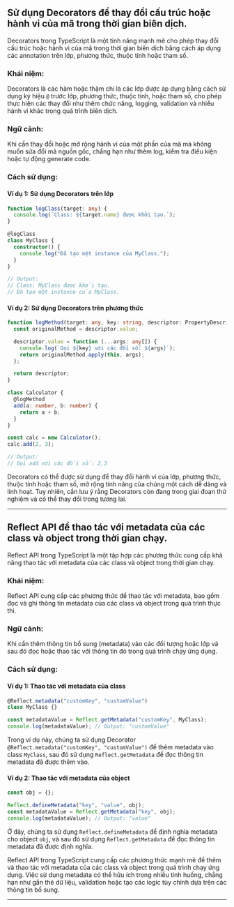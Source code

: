 ## Sử dụng Decorators để thay đổi cấu trúc hoặc hành vi của mã trong thời gian biên dịch.

Decorators trong TypeScript là một tính năng mạnh mẽ cho phép thay đổi cấu trúc hoặc hành vi của mã trong thời gian biên dịch bằng cách áp dụng các annotation trên lớp, phương thức, thuộc tính hoặc tham số.

### Khái niệm:

Decorators là các hàm hoặc thậm chí là các lớp được áp dụng bằng cách sử dụng ký hiệu `@` trước lớp, phương thức, thuộc tính, hoặc tham số, cho phép thực hiện các thay đổi như thêm chức năng, logging, validation và nhiều hành vi khác trong quá trình biên dịch.

### Ngữ cảnh:

Khi cần thay đổi hoặc mở rộng hành vi của một phần của mã mà không muốn sửa đổi mã nguồn gốc, chẳng hạn như thêm log, kiểm tra điều kiện hoặc tự động generate code.

### Cách sử dụng:

#### Ví dụ 1: Sử dụng Decorators trên lớp

```typescript
function logClass(target: any) {
  console.log(`Class: ${target.name} được khởi tạo.`);
}

@logClass
class MyClass {
  constructor() {
    console.log("Đã tạo một instance của MyClass.");
  }
}

// Output:
// Class: MyClass được khởi tạo.
// Đã tạo một instance của MyClass.
```

#### Ví dụ 2: Sử dụng Decorators trên phương thức

```typescript
function logMethod(target: any, key: string, descriptor: PropertyDescriptor) {
  const originalMethod = descriptor.value;

  descriptor.value = function (...args: any[]) {
    console.log(`Gọi ${key} với các đối số: ${args}`);
    return originalMethod.apply(this, args);
  };

  return descriptor;
}

class Calculator {
  @logMethod
  add(a: number, b: number) {
    return a + b;
  }
}

const calc = new Calculator();
calc.add(2, 3);

// Output:
// Gọi add với các đối số: 2,3
```

Decorators có thể được sử dụng để thay đổi hành vi của lớp, phương thức, thuộc tính hoặc tham số, mở rộng tính năng của chúng một cách dễ dàng và linh hoạt. Tuy nhiên, cần lưu ý rằng Decorators còn đang trong giai đoạn thử nghiệm và có thể thay đổi trong tương lai.

---

## Reflect API để thao tác với metadata của các class và object trong thời gian chạy.

Reflect API trong TypeScript là một tập hợp các phương thức cung cấp khả năng thao tác với metadata của các class và object trong thời gian chạy.

### Khái niệm:

Reflect API cung cấp các phương thức để thao tác với metadata, bao gồm đọc và ghi thông tin metadata của các class và object trong quá trình thực thi.

### Ngữ cảnh:

Khi cần thêm thông tin bổ sung (metadata) vào các đối tượng hoặc lớp và sau đó đọc hoặc thao tác với thông tin đó trong quá trình chạy ứng dụng.

### Cách sử dụng:

#### Ví dụ 1: Thao tác với metadata của class

```typescript
@Reflect.metadata("customKey", "customValue")
class MyClass {}

const metadataValue = Reflect.getMetadata("customKey", MyClass);
console.log(metadataValue); // Output: "customValue"
```

Trong ví dụ này, chúng ta sử dụng Decorator `@Reflect.metadata("customKey", "customValue")` để thêm metadata vào class `MyClass`, sau đó sử dụng `Reflect.getMetadata` để đọc thông tin metadata đã được thêm vào.

#### Ví dụ 2: Thao tác với metadata của object

```typescript
const obj = {};

Reflect.defineMetadata("key", "value", obj);
const metadataValue = Reflect.getMetadata("key", obj);
console.log(metadataValue); // Output: "value"
```

Ở đây, chúng ta sử dụng `Reflect.defineMetadata` để định nghĩa metadata cho object `obj`, và sau đó sử dụng `Reflect.getMetadata` để đọc thông tin metadata đã được định nghĩa.

Reflect API trong TypeScript cung cấp các phương thức mạnh mẽ để thêm và thao tác với metadata của các class và object trong quá trình chạy ứng dụng. Việc sử dụng metadata có thể hữu ích trong nhiều tình huống, chẳng hạn như gắn thẻ dữ liệu, validation hoặc tạo các logic tùy chỉnh dựa trên các thông tin bổ sung.

---
